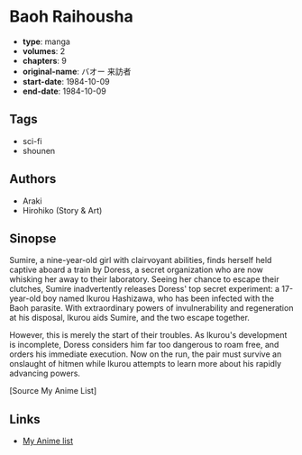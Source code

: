 # Baoh Raihousha

-   **type**: manga
-   **volumes**: 2
-   **chapters**: 9
-   **original-name**: バオー 来訪者
-   **start-date**: 1984-10-09
-   **end-date**: 1984-10-09

## Tags

-   sci-fi
-   shounen

## Authors

-   Araki
-   Hirohiko (Story & Art)

## Sinopse

Sumire, a nine-year-old girl with clairvoyant abilities, finds herself held captive aboard a train by Doress, a secret organization who are now whisking her away to their laboratory. Seeing her chance to escape their clutches, Sumire inadvertently releases Doress' top secret experiment: a 17-year-old boy named Ikurou Hashizawa, who has been infected with the Baoh parasite. With extraordinary powers of invulnerability and regeneration at his disposal, Ikurou aids Sumire, and the two escape together.

However, this is merely the start of their troubles. As Ikurou's development is incomplete, Doress considers him far too dangerous to roam free, and orders his immediate execution. Now on the run, the pair must survive an onslaught of hitmen while Ikurou attempts to learn more about his rapidly advancing powers.

[Source My Anime List]

## Links

-   [My Anime list](https://myanimelist.net/manga/1515/Baoh_Raihousha)
